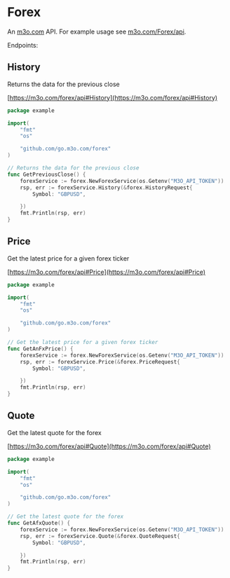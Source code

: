 # Forex

An [m3o.com](https://m3o.com) API. For example usage see [m3o.com/Forex/api](https://m3o.com/Forex/api).

Endpoints:

## History

Returns the data for the previous close


[https://m3o.com/forex/api#History](https://m3o.com/forex/api#History)

```go
package example

import(
	"fmt"
	"os"

	"github.com/go.m3o.com/forex"
)

// Returns the data for the previous close
func GetPreviousClose() {
	forexService := forex.NewForexService(os.Getenv("M3O_API_TOKEN"))
	rsp, err := forexService.History(&forex.HistoryRequest{
		Symbol: "GBPUSD",

	})
	fmt.Println(rsp, err)
}
```
## Price

Get the latest price for a given forex ticker


[https://m3o.com/forex/api#Price](https://m3o.com/forex/api#Price)

```go
package example

import(
	"fmt"
	"os"

	"github.com/go.m3o.com/forex"
)

// Get the latest price for a given forex ticker
func GetAnFxPrice() {
	forexService := forex.NewForexService(os.Getenv("M3O_API_TOKEN"))
	rsp, err := forexService.Price(&forex.PriceRequest{
		Symbol: "GBPUSD",

	})
	fmt.Println(rsp, err)
}
```
## Quote

Get the latest quote for the forex


[https://m3o.com/forex/api#Quote](https://m3o.com/forex/api#Quote)

```go
package example

import(
	"fmt"
	"os"

	"github.com/go.m3o.com/forex"
)

// Get the latest quote for the forex
func GetAfxQuote() {
	forexService := forex.NewForexService(os.Getenv("M3O_API_TOKEN"))
	rsp, err := forexService.Quote(&forex.QuoteRequest{
		Symbol: "GBPUSD",

	})
	fmt.Println(rsp, err)
}
```
